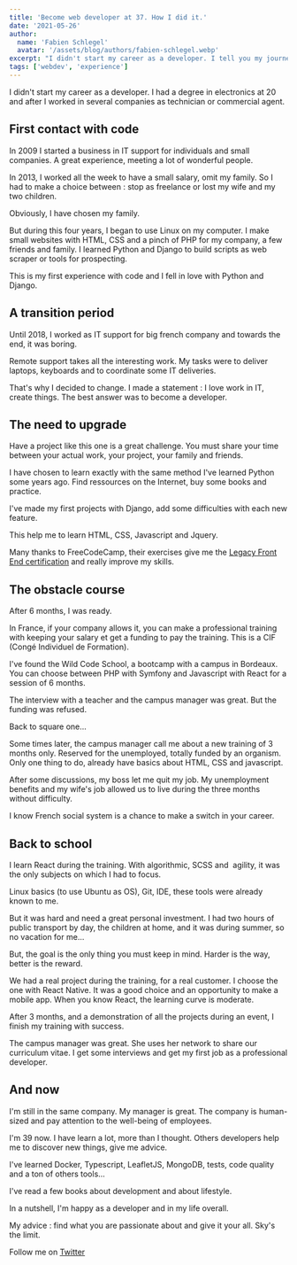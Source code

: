 ```yaml
---
title: 'Become web developer at 37. How I did it.'
date: '2021-05-26'
author:
  name: 'Fabien Schlegel'
  avatar: '/assets/blog/authors/fabien-schlegel.webp'
excerpt: "I didn't start my career as a developer. I tell you my journey to code."
tags: ['webdev', 'experience']
---
```


I didn't start my career as a developer. I had a degree in electronics at 20 and after I worked in several companies as technician or commercial agent.

## First contact with code

In 2009 I started a business in IT support for individuals and small companies. A great experience, meeting a lot of wonderful people.

In 2013, I worked all the week to have a small salary, omit my family. So I had to make a choice between : stop as freelance or lost my wife and my two children.

Obviously, I have chosen my family.

But during this four years, I began to use Linux on my computer.
I make small websites with HTML, CSS and a pinch of PHP for my company, a few friends and family.
I learned Python and Django to build scripts as web scraper or tools for prospecting.

This is my first experience with code and I fell in love with Python and Django.

## A transition period

Until 2018, I worked as IT support for big french company and towards the end, it was boring.

Remote support takes all the interesting work. My tasks were to deliver laptops, keyboards and to coordinate some IT deliveries.

That's why I decided to change. I made a statement : I love work in IT, create things. The best answer was to become a developer.

## The need to upgrade

Have a project like this one is a great challenge. You must share your time between your actual work, your project, your family and friends.

I have chosen to learn exactly with the same method I've learned Python some years ago. Find ressources on the Internet, buy some books and practice.

I've made my first projects with Django, add some difficulties with each new feature.

This help me to learn HTML, CSS, Javascript and Jquery.

Many thanks to FreeCodeCamp, their exercises give me the [Legacy Front End certification](https://www.freecodecamp.org/certification/humch/legacy-front-end) and really improve my skills.

## The obstacle course

After 6 months, I was ready.

In France, if your company allows it, you can make a professional training with keeping your salary et get a funding to pay the training. This is a CIF (Congé Individuel de Formation).

I've found the Wild Code School, a bootcamp with a campus in Bordeaux. You can choose between PHP with Symfony and Javascript with React for a session of 6 months.

The interview with a teacher and the campus manager was great. But the funding was refused.

Back to square one...

Some times later, the campus manager call me about a new training of 3 months only. Reserved for the unemployed, totally funded by an organism. Only one thing to do, already have basics about HTML, CSS and javascript.

After some discussions, my boss let me quit my job. My unemployment benefits and my wife's job allowed us to live during the three months without difficulty.

I know French social system is a chance to make a switch in your career.

## Back to school

I learn React during the training. With algorithmic, SCSS and  agility, it was the only subjects on which I had to focus.

Linux basics (to use Ubuntu as OS), Git, IDE, these tools were already known to me.

But it was hard and need a great personal investment. I had two hours of public transport by day, the children at home, and it was during summer, so no vacation for me...

But, the goal is the only thing you must keep in mind. Harder is the way, better is the reward.

We had a real project during the training, for a real customer. I choose the one with React Native. It was a good choice and an opportunity to make a mobile app. When you know React, the learning curve is moderate.

After 3 months, and a demonstration of all the projects during an event, I finish my training with success.

The campus manager was great. She uses her network to share our curriculum vitae. I get some interviews and get my first job as a professional developer.

## And now

I'm still in the same company. My manager is great. The company is human-sized and pay attention to the well-being of employees.

I'm 39 now. I have learn a lot, more than I thought. Others developers help me to discover new things, give me advice.

I've learned Docker, Typescript, LeafletJS, MongoDB, tests, code quality and a ton of others tools...

I've read a few books about development and about lifestyle.

In a nutshell, I'm happy as a developer and in my life overall.

My advice : find what you are passionate about and give it your all. Sky's the limit.

Follow me on [Twitter](https://twitter.com/fabienschlegel)
